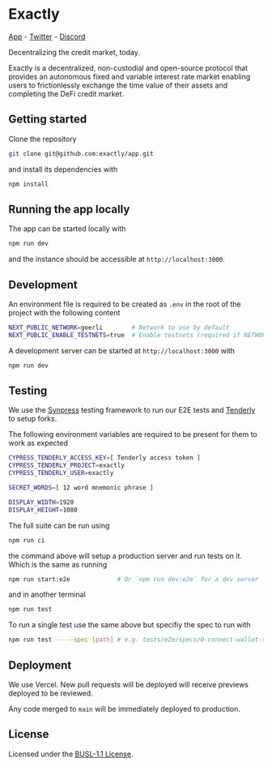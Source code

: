 # Exactly

[App](https://app.exact.ly) - [Twitter](https://twitter.com/ExactlyProtocol) - [Discord](https://exact.ly/discord)

Decentralizing the credit market, today.

Exactly is a decentralized, non-custodial and open-source protocol that provides
an autonomous fixed and variable interest rate market enabling users to
frictionlessly exchange the time value of their assets and completing the DeFi
credit market.

## Getting started

Clone the repository

```bash
git clone git@github.com:exactly/app.git
```

and install its dependencies with

```bash
npm install
```

## Running the app locally

The app can be started locally with

```bash
npm run dev
```

and the instance should be accessible at `http://localhost:3000`.

## Development

An environment file is required to be created as `.env` in the root of the
project with the following content

```bash
NEXT_PUBLIC_NETWORK=goerli        # Network to use by default
NEXT_PUBLIC_ENABLE_TESTNETS=true  # Enable testnets (required if NETWORK is a tesnet)
```

A development server can be started at `http://localhost:3000` with

```bash
npm run dev
```

## Testing

We use the [Synpress](https://github.com/Synthetixio/synpress) testing framework
to run our E2E tests and [Tenderly](https://tenderly.co/) to setup forks.

The following environment variables are required to be present for them to
work as expected

```bash
CYPRESS_TENDERLY_ACCESS_KEY=[ Tenderly access token ]
CYPRESS_TENDERLY_PROJECT=exactly
CYPRESS_TENDERLY_USER=exactly

SECRET_WORDS=[ 12 word mnemonic phrase ]

DISPLAY_WIDTH=1920
DISPLAY_HEIGHT=1080
```

The full suite can be run using

```bash
npm run ci
```

the command above will setup a production server and run tests on it.
Which is the same as running

```bash
npm run start:e2e             # Or `npm run dev:e2e` for a dev server
```

and in another terminal

```bash
npm run test
```

To run a single test use the same above but specifiy the spec to run with

```bash
npm run test -- --spec [path] # e.g. tests/e2e/specs/0-connect-wallet-spec.ts
```

## Deployment

We use Vercel. New pull requests will be deployed will receive previews deployed
to be reviewed.

Any code merged to `main` will be immediately deployed to production.

## License

Licensed under the [BUSL-1.1 License](./LICENSE).
